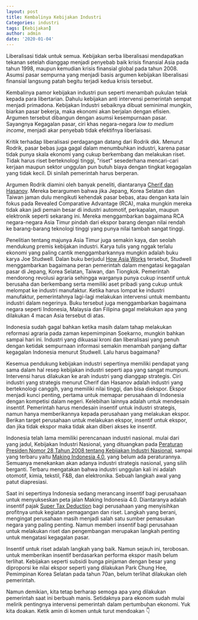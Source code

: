 ```yaml
---
layout: post
title: Kembalinya Kebijakan Industri
Categories: industri
tags: [Kebijakan]
author: admin
date: '2020-01-04'
---
```


Liberalisasi tidak untuk semua. Kebijakan serba liberalisasi mendapatkan tekanan setelah dianggap menjadi penyebab baik krisis finansial Asia pada tahun 1998, maupun kemudian krisis finansial global pada tahun 2008. Asumsi pasar sempurna yang menjadi basis argumen kebijakan liberalisasi finansial langsung patah begitu terjadi kedua krisis tersebut. 

Kembalinya pamor kebijakan industri pun seperti menambah pukulan telak kepada para libertarian. Dahulu kebijakan anti intervensi pemerintah sempat menjadi primadona. Kebijakan Industri sebaiknya dibuat seminimal mungkin, biarkan pasar bekerja, maka ekonomi akan berjalan dengan efisien. Argumen tersebut dibangun dengan asumsi kesempurnaan pasar. Sayangnya Kegagalan pasar, ciri khas negara-negara *low to medium income*, menjadi akar penyebab tidak efektifnya liberlaisasi.

Kritik terhadap liberalisasi perdagangan datang dari Rodrik dkk. Menurut Rodrik, pasar bebas juga gagal dalam menumbuhkan industri, karena pasar tidak punya skala ekonomi yang cukup berkembang dan melakukan riset. Tidak harus riset berteknologi tinggi, "riset" sesederhana mencari-cari kerjaan maupun sektor unggulan pun butuh biaya dengan tingkat kegagalan yang tidak kecil. Di sinilah pemerintah harus berperan.

Argumen Rodrik diamini oleh banyak peneliti, diantaranya [Cherif dan Hasanov](https://www.elibrary.imf.org/view/IMF001/25883-9781498305402/25883-9781498305402/Other_formats/Source_PDF/25883-9781498305600.pdf?redirect=true). Mereka berargumen bahwa jika Jepang, Korea Selatan dan Taiwan jaman dulu mengikuti kehendak pasar bebas, atau dengan kata lain fokus pada Revealed Comparative Advantage (RCA), maka mungkin mereka tidak akan jadi pemain besar di industri automotif, perkapalan, maupun elektronik seperti sekarang ini. Mereka menggambarkan bagaimana RCA negara-negara Asia Timur pindah dari ekspor barang dengan nilai rendah ke barang-barang teknologi tinggi yang punya nilai tambah sangat tinggi.

Penelitian tentang majunya Asia Timur juga semakin kaya, dan seolah mendukung premis kebijakan industri. Karya tulis yang nggak terlalu ekonomi yang paling cantik menggambarkannya mungkin adalah buku karya Joe Studwell. Dalan buku berjudul [How Asia Works](https://www.amazon.com/How-Asia-Works-Joe-Studwell/dp/0802121322) tersebut, Studwell menggambarkan bagaimana peran pemerintah dalam mengatasi kegagalan pasar di Jepang, Korea Selatan, Taiwan, dan Tiongkok. Pemerintah mendorong revolusi agraria sehingga warganya punya cukup insentif untuk berusaha dan berkembang serta memiliki aset pribadi yang cukup untuk melompat ke industri manufaktur. Ketika harus lompat ke industri manufaktur, pemerintahnya lagi-lagi melakukan intervensi untuk membantu industri dalam negerinya. Buku tersebut juga menggambarkan bagaimana negara seperti Indonesia, Malaysia dan Filipina gagal melakukan apa yang dilakukan 4 macan Asia tersebut di atas.

Indonesia sudah gagal bahkan ketika masih dalam tahap melakukan reformasi agraria pada zaman kepemimpinan Soekarno, mungkin bahkan sampai hari ini. Industri yang dikuasai kroni dan liberalisasi yang penuh dengan ketidak sempurnaan informasi semakin menambah panjang daftar kegagalan Indonesia menurut Studwell. Lalu harus bagaimana?

Kesemua pendukung kebijakan industri sepertinya memiliki pendapat yang sama dalam hal resep kebijakan industri seperti apa yang sangat mumpuni. Intervensi harus dilakukan ke arah industri yang dianggap strategis. Ciri industri yang strategis menurut Cherif dan Hasanov adalah industri yang berteknologi canggih, yang memiliki nilai tinggi, dan bisa diekspor. Ekspor menjadi kunci penting, pertama untuk memapar perusahaan di Indonesia dengan kompetisi dalam negeri. Kelebihan lainnya adalah untuk mendesain insentif. Pemerintah harus mendesain insentif untuk industri strategis, namun hanya memberikannya kepada perusahaan yang melakukan ekspor. Berikan target perusahaan untuk melakukan ekspor, insentif untuk ekspor, dan jika tidak ekspor maka tidak akan diberi akses ke insentif.

Indonesia telah lama memiliki perencanaan industri nasional. mulai dari yang jadul, Kebijakan Industri Nasional, yang dituangkan pada [Peraturan Presiden Nomor 28 Tahun 2008 tentang Kebijakan Industri Nasional](https://kemenperin.go.id/artikel/19/Kebijakan-Industri-Nasional), sampai yang terbaru yaitu [Making Indonesia 4.0](https://www.atkearney.com/operations-performance-transformation/indonesia-4.0-the-transformation-opportunity), yang belum ada peraturannya. Semuanya menekankan akan adanya industri strategis nasional, yang silih berganti. Terbaru mengatakan bahwa industri unggulan kali ini adalah otomotif, kimia, tekstil, F&B, dan elektronika. Sebuah langkah awal yang patut diapresiasi.

Saat ini sepertinya Indonesia sedang merancang insentif bagi perusahaan untuk menyukseskan peta jalan Making Indonesia 4.0. Diantaranya adalah insentif pajak [Super Tax Deduction](https://www.ey.com/gl/en/services/tax/international-tax/alert--indonesia-issues-implementing-regulations-for-200-percent-super-deduction) bagi perusahaan yang menyisihkan profitnya untuk kegiatan pemagangan dan riset. Langkah yang berani, mengingat perusahaan masih menjadi salah satu sumber pemasukan negara yang paling penting. Namun memberi insentif bagi perusahaan untuk melakukan riset dan pengembangan merupakan langkah penting untuk mengatasi kegagalan pasar.

Insentif untuk riset adalah langkah yang baik. Namun sejauh ini, terobosan. untuk memberikan insentif berdasarkan performa ekspor masih belum terlihat. Kebijakan seperti subsidi bunga pinjaman dengan besar yang diproporsi ke nilai ekspor seperti yang dilakukan Park Chung Hee, Pemimpinan Korea Selatan pada tahun 70an, belum terlihat dilakukan oleh pemerintah. 

Namun demikian, kita tetap berharap semoga apa yang dilakukan pemerintah saat ini berbuah manis. Setidaknya para ekonom sudah mulai melirik pentingnya intervensi pemerintah dalam pertumbuhan ekonomi. Yuk kita doakan. Ketik amin di komen untuk turut mendoakan :point_down:
